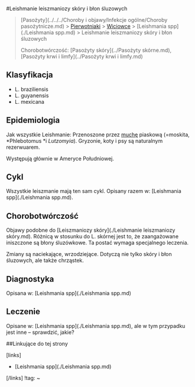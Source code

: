 #Leishmanie leiszmaniozy skóry i błon śluzowych

> [Pasożyty](../../../Choroby i objawy/Infekcje ogólne/Choroby pasożytnicze.md) > [Pierwotniaki](./Pierwotniaki.md) > [Wiciowce](./Wiciowce.md) > [Leishmania spp](./Leishmania spp.md) > Leishmanie leiszmaniozy skóry i błon śluzowych
>
> Chorobotwórczość: [Pasożyty skóry](../Pasożyty skórne.md), [Pasożyty krwi i limfy](../Pasożyty krwi i limfy.md)



## Klasyfikacja

- L. braziliensis
- L. guyanensis
- L. mexicana



## Epidemiologia

Jak wszystkie Leishmanie: Przenoszone przez [muchę](../../Stawonogi/Muchy.md) piaskową (=moskita, *Phlebotomus *i *Lutzomyia*). Gryzonie, koty i psy są naturalnym rezerwuarem.

Występują głównie w Ameryce Południowej.



## Cykl

Wszystkie leiszmanie mają ten sam cykl. Opisany razem w: [Leishmania spp](./Leishmania spp.md).



## Chorobotwórczość

Objawy podobne do [Leiszmaniozy skóry](./Leishmanie leiszmaniozy skóry.md). Różnicą w stosunku do L. skórnej jest to, że zaangażowane iniszczone są błony śluzówkowe. Ta postać wymaga specjalnego leczenia.

Zmiany są naciekające, wrzodziejące. Dotyczą nie tylko skóry i błon śluzowych, ale także chrząstek.



## Diagnostyka

Opisana w: [Leishmania spp](./Leishmania spp.md)



## Leczenie

Opisane w: [Leishmania spp](./Leishmania spp.md), ale w tym przypadku jest inne – sprawdzić, jakie?



##Linkujące do tej strony

[links]

- [Leishmania spp](./Leishmania spp.md)


[/links]
!tag:
~

